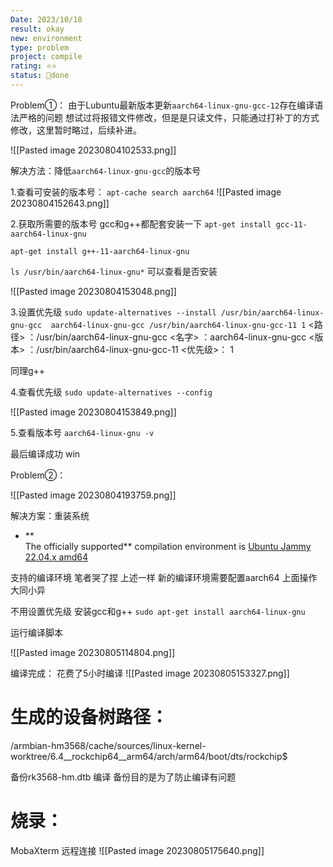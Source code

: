 ```yaml
---
Date: 2023/10/18
result: okay
new: environment
type: problem
project: compile
rating: ⭐⭐
status: 🌲done
---
```


Problem①：
由于Lubuntu最新版本更新`aarch64-linux-gnu-gcc-12`存在编译语法严格的问题 想试过将报错文件修改，但是是只读文件，只能通过打补丁的方式修改，这里暂时略过，后续补进。

![[Pasted image 20230804102533.png]]

解决方法：降低`aarch64-linux-gnu-gcc`的版本号

1.查看可安装的版本号：
`apt-cache search aarch64`
![[Pasted image 20230804152643.png]]

2.获取所需要的版本号
gcc和g++都配套安装一下
`apt-get install gcc-11-aarch64-linux-gnu`

`apt-get install g++-11-aarch64-linux-gnu`

`ls /usr/bin/aarch64-linux-gnu*` 可以查看是否安装 

![[Pasted image 20230804153048.png]]

3.设置优先级
`sudo update-alternatives --install /usr/bin/aarch64-linux-gnu-gcc  aarch64-linux-gnu-gcc /usr/bin/aarch64-linux-gnu-gcc-11 1`
<路径> ：/usr/bin/aarch64-linux-gnu-gcc
<名字> ：aarch64-linux-gnu-gcc
<版本> ：/usr/bin/aarch64-linux-gnu-gcc-11
<优先级>：  1

同理g++

4.查看优先级
`sudo update-alternatives --config`

![[Pasted image 20230804153849.png]]

5.查看版本号
`aarch64-linux-gnu -v`

最后编译成功 win

Problem②：

![[Pasted image 20230804193759.png]]

解决方案：重装系统
- **  
    The officially supported** compilation environment is [Ubuntu Jammy 22.04.x amd64](https://www.releases.ubuntu.com/jammy/ubuntu-22.04.2-live-server-amd64.iso)

支持的编译环境 笔者哭了捏
上述一样 新的编译环境需要配置aarch64 上面操作大同小异

不用设置优先级 
安装gcc和g++ 
`sudo apt-get install aarch64-linux-gnu`

运行编译脚本

![[Pasted image 20230805114804.png]]

编译完成：
花费了5小时编译
![[Pasted image 20230805153327.png]]


# 生成的设备树路径：
/armbian-hm3568/cache/sources/linux-kernel-worktree/6.4__rockchip64__arm64/arch/arm64/boot/dts/rockchip$

备份rk3568-hm.dtb 编译 备份目的是为了防止编译有问题  

# 烧录：
MobaXterm 远程连接 
![[Pasted image 20230805175640.png]]